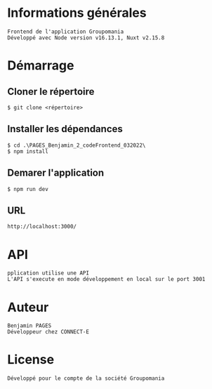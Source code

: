# Informations générales
    Frontend de l'application Groupomania
    Développé avec Node version v16.13.1, Nuxt v2.15.8

# Démarrage

## Cloner le répertoire
    $ git clone <répertoire>

## Installer les dépendances
    $ cd .\PAGES_Benjamin_2_codeFrontend_032022\
    $ npm install

## Demarer l'application
    $ npm run dev

## URL
    http://localhost:3000/

# API
    pplication utilise une API
    L'API s'execute en mode développement en local sur le port 3001 

# Auteur
    Benjamin PAGES
    Développeur chez CONNECT-E

# License
    Développé pour le compte de la société Groupomania
